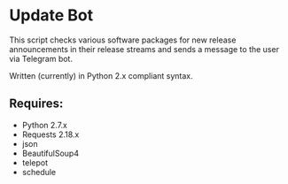 # Update Bot

This script checks various software packages for new release announcements in their
release streams and sends a message to the user via Telegram bot.

Written (currently) in Python 2.x compliant syntax.

## Requires:

* Python 2.7.x
* Requests 2.18.x
* json
* BeautifulSoup4
* telepot
* schedule
